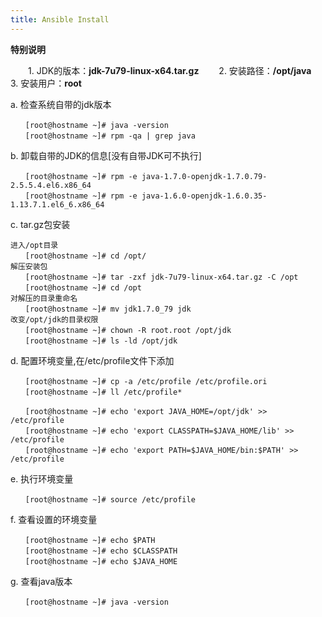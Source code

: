 ```yaml
---
title: Ansible Install
---
```

 
 **特别说明**
 
 　　1.  JDK的版本：**jdk-7u79-linux-x64.tar.gz**
 　　2.  安装路径：**/opt/java**
 　　3.  安装用户：**root**
 
a. 检查系统自带的jdk版本

```
　　[root@hostname ~]# java -version
　　[root@hostname ~]# rpm -qa | grep java
```

b. 卸载自带的JDK的信息[没有自带JDK可不执行]

```
　　[root@hostname ~]# rpm -e java-1.7.0-openjdk-1.7.0.79-2.5.5.4.el6.x86_64
　　[root@hostname ~]# rpm -e java-1.6.0-openjdk-1.6.0.35-1.13.7.1.el6_6.x86_64
```

c. tar.gz包安装

```
进入/opt目录
　　[root@hostname ~]# cd /opt/
解压安装包
　　[root@hostname ~]# tar -zxf jdk-7u79-linux-x64.tar.gz -C /opt
　　[root@hostname ~]# cd /opt
对解压的目录重命名
　　[root@hostname ~]# mv jdk1.7.0_79 jdk
改变/opt/jdk的目录权限
　　[root@hostname ~]# chown -R root.root /opt/jdk
　　[root@hostname ~]# ls -ld /opt/jdk
```

d. 配置环境变量,在/etc/profile文件下添加

```
　　[root@hostname ~]# cp -a /etc/profile /etc/profile.ori
　　[root@hostname ~]# ll /etc/profile*
 
　　[root@hostname ~]# echo 'export JAVA_HOME=/opt/jdk' >>  /etc/profile
　　[root@hostname ~]# echo 'export CLASSPATH=$JAVA_HOME/lib' >>  /etc/profile
　　[root@hostname ~]# echo 'export PATH=$JAVA_HOME/bin:$PATH' >>  /etc/profile
```

e. 执行环境变量

```
　　[root@hostname ~]# source /etc/profile
```

f. 查看设置的环境变量

```
　　[root@hostname ~]# echo $PATH
　　[root@hostname ~]# echo $CLASSPATH
　　[root@hostname ~]# echo $JAVA_HOME
```

g. 查看java版本

```
　　[root@hostname ~]# java -version
```





